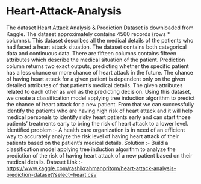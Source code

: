# Heart-Attack-Analysis

 The dataset Heart Attack Analysis & Prediction Dataset is downloaded from Kaggle. The dataset approximately contains 4560 records (rows * columns). This dataset describes all the medical details of the patients who had faced a heart attack situation. The dataset contains both categorical data and continuous data. There are fifteen columns contains fifteen attributes which describe the medical situation of the patient.
Prediction column returns two exact outputs, predicting whether the specific patient has a less chance or more chance of heart attack in the future. The chance of having heart attack for a given patient is dependent only on the given detailed attributes of that patient’s medical details. The given attributes related to each other as well as the predicting decision.
Using this dataset, we create a classification model applying tree induction algorithm to predict the chance of heart attack for a new patient. From that we can successfully identify the patients who are having high risk of heart attack and it will help medical personals to identify risky heart patients early and can start those patients’ treatments early to bring the risk of heart attack to a lower level.
Identified problem :- A health care organization is in need of an efficient way to accurately analyze the risk level of having heart attack of their patients based on the patient’s medical details.
Solution :- Build a classification model applying tree induction algorithm to analyze the prediction of the risk of having heart attack of a new patient based on their medical details.
Dataset Link :- https://www.kaggle.com/rashikrahmanpritom/heart-attack-analysis-prediction-dataset?select=heart.csv
